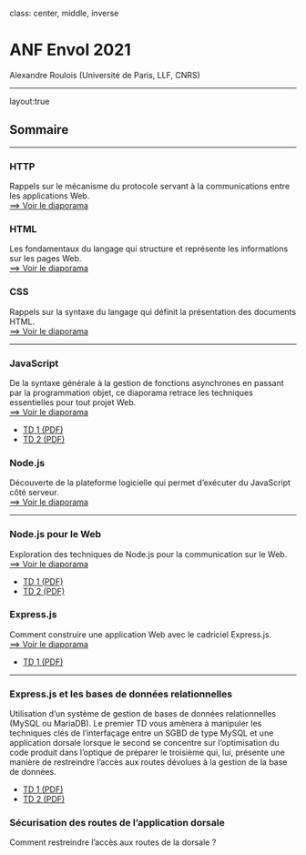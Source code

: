 class: center, middle, inverse

# ANF Envol 2021
Alexandre Roulois (Université de Paris, LLF, CNRS)

---

layout:true
## Sommaire

---

### HTTP

Rappels sur le mécanisme du protocole servant à la communications entre les applications Web.  
[==> Voir le diaporama](./http)

### HTML

Les fondamentaux du langage qui structure et représente les informations sur les pages Web.  
[==> Voir le diaporama](./html)

### CSS

Rappels sur la syntaxe du langage qui définit la présentation des documents HTML.  
[==> Voir le diaporama](./css)

---

### JavaScript

De la syntaxe générale à la gestion de fonctions asynchrones en passant par la programmation objet, ce diaporama retrace les techniques essentielles pour tout projet Web.  
[==> Voir le diaporama](./js)

- [TD 1 (PDF)](./td/js/1/TD1.pdf)
- [TD 2 (PDF)](./td/js/2/TD2.pdf)

### Node.js

Découverte de la plateforme logicielle qui permet d’exécuter du JavaScript côté serveur.  
[==> Voir le diaporama](./node)

---

### Node.js pour le Web

Exploration des techniques de Node.js pour la communication sur le Web.  
[==> Voir le diaporama](./node-web)

- [TD 1 (PDF)](./td/node/1/TD1.pdf)
- [TD 2 (PDF)](./td/node/2/TD2.pdf)

### Express.js

Comment construire une application Web avec le cadriciel Express.js.  
[==> Voir le diaporama](./express)
- [TD 1 (PDF)](./td/express/1/TD1.pdf)

---

### Express.js et les bases de données relationnelles

Utilisation d’un système de gestion de bases de données relationnelles (MySQL ou MariaDB). Le premier TD vous amènera à manipuler les techniques clés de l’interfaçage entre un SGBD de type MySQL et une application dorsale lorsque le second se concentre sur l’optimisation du code produit dans l’optique de préparer le troisième qui, lui, présente une manière de restreindre l’accès aux routes dévolues à la gestion de la base de données.
- [TD 1 (PDF)](./td/mysql/1/TD1.pdf)
- [TD 2 (PDF)](./td/mysql/2/TD2.pdf)

### Sécurisation des routes de l’application dorsale

Comment restreindre l’accès aux routes de la dorsale ?

